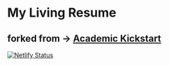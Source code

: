 # My Living Resume
## forked from -> [Academic Kickstart](https://sourcethemes.com/academic/)

[![Netlify Status](https://api.netlify.com/api/v1/badges/8d98b11b-7261-48c2-b7d5-c608fc5248da/deploy-status)](https://app.netlify.com/sites/lourain/deploys)


